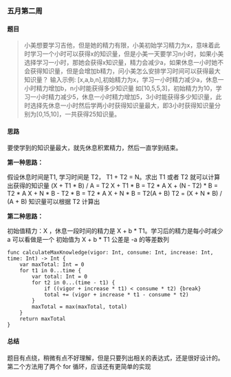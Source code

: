 ### 五月第二周

#### 题目

>   小美想要学习吉他，但是她的精力有限，小美初始学习精力为x，意味着此时学习一个小时可以获得x的知识量，但是小美一天要学习n小时，如果小美选择学习一小时，那她会获得x知识量，精力会减少a，如果休息一小时她不会获得知识量，但是会增加b精力，问小美怎么安排学习时间可以获得最大知识量？
输入示例: [x,a,b,n],初始精力为x，学习一小时精力减少a，休息一小时精力增加b，n小时能获得多少知识量
如[10,5,5,3]，初始精力为10，学习一小时精力减少5，休息一小时精力增加5，3小时能获得多少知识量，此时选择先休息一小时然后学两小时获得知识量最大，即3小时获得知识量分别为[0,15,10]，一共获得25知识量。

#### 思路

要使学到的知识量最大，就先休息积累精力，然后一直学到结束。

**第一种思路：**

假设休息时间是T1, 学习时间是 T2， T1 + T2 = N。求出 T1 或者 T2 就可以计算出获得的知识量
(X + T1 * B) / A = T2
X + T1 * B = T2 * A
X + (N - T2) * B = T2 * A
X + N * B  - T2 * B = T2 * A
X + N * B = T2(A + B)
T2 = (X + N * B) / (A + B)
知识量可以根据 T2 计算出

**第二种思路：**

初始值精力：X ，休息一段时间的精力是 X + b * T1。学习后的精力是每小时减少 a 
可以看做是一个 初始值为 X + b * T1 公差是 -a 的等差数列

```
func calculateMaxKnowledge(vigor: Int, consume: Int, increase: Int, time: Int) -> Int {
    var maxTotal: Int = 0
    for t1 in 0...time {
        var total: Int = 0
        for t2 in 0...(time - t1) {
            if ((vigor + increase * t1) < consume * t2) {break}
            total += (vigor + increase * t1 - consume * t2)
        }
        maxTotal = max(maxTotal, total)
    }
    return maxTotal
}
```

#### 总结

题目有点绕，稍微有点不好理解，但是只要列出相关的表达式，还是很好设计的。第二个方法用了两个 for 循环，应该还有更简单的实现